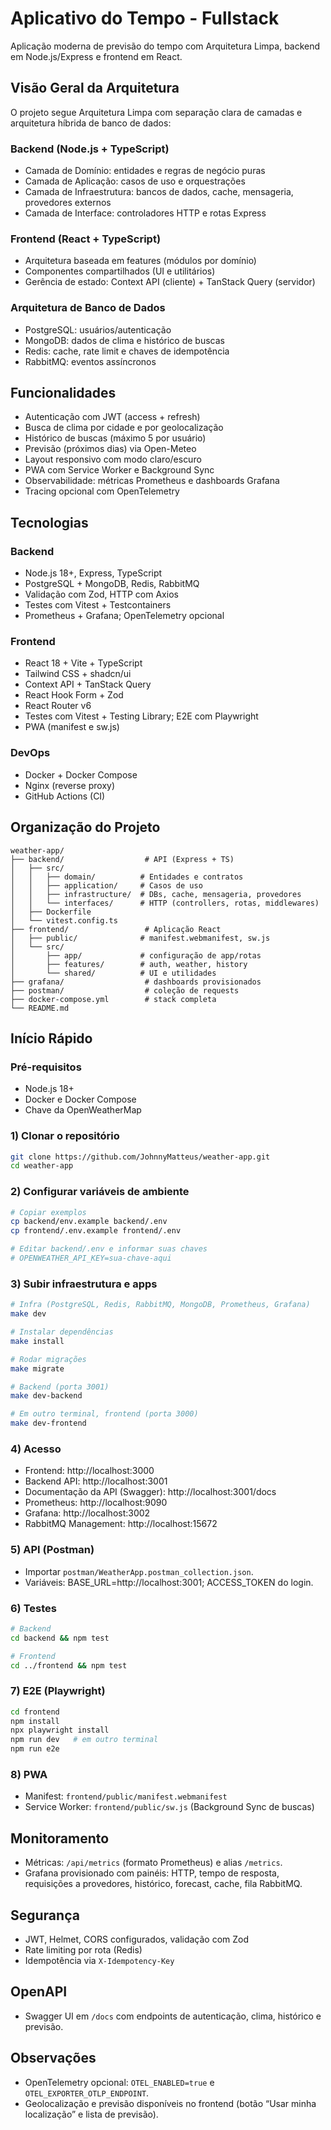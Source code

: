 # Aplicativo do Tempo - Fullstack

Aplicação moderna de previsão do tempo com Arquitetura Limpa, backend em Node.js/Express e frontend em React.

## Visão Geral da Arquitetura

O projeto segue Arquitetura Limpa com separação clara de camadas e arquitetura híbrida de banco de dados:

### Backend (Node.js + TypeScript)
- Camada de Domínio: entidades e regras de negócio puras
- Camada de Aplicação: casos de uso e orquestrações
- Camada de Infraestrutura: bancos de dados, cache, mensageria, provedores externos
- Camada de Interface: controladores HTTP e rotas Express

### Frontend (React + TypeScript)
- Arquitetura baseada em features (módulos por domínio)
- Componentes compartilhados (UI e utilitários)
- Gerência de estado: Context API (cliente) + TanStack Query (servidor)

### Arquitetura de Banco de Dados
- PostgreSQL: usuários/autenticação
- MongoDB: dados de clima e histórico de buscas
- Redis: cache, rate limit e chaves de idempotência
- RabbitMQ: eventos assíncronos

## Funcionalidades

- Autenticação com JWT (access + refresh)
- Busca de clima por cidade e por geolocalização
- Histórico de buscas (máximo 5 por usuário)
- Previsão (próximos dias) via Open-Meteo
- Layout responsivo com modo claro/escuro
- PWA com Service Worker e Background Sync
- Observabilidade: métricas Prometheus e dashboards Grafana
- Tracing opcional com OpenTelemetry

## Tecnologias

### Backend
- Node.js 18+, Express, TypeScript
- PostgreSQL + MongoDB, Redis, RabbitMQ
- Validação com Zod, HTTP com Axios
- Testes com Vitest + Testcontainers
- Prometheus + Grafana; OpenTelemetry opcional

### Frontend
- React 18 + Vite + TypeScript
- Tailwind CSS + shadcn/ui
- Context API + TanStack Query
- React Hook Form + Zod
- React Router v6
- Testes com Vitest + Testing Library; E2E com Playwright
- PWA (manifest e sw.js)

### DevOps
- Docker + Docker Compose
- Nginx (reverse proxy)
- GitHub Actions (CI)

## Organização do Projeto

```
weather-app/
├── backend/                  # API (Express + TS)
│   ├── src/
│   │   ├── domain/          # Entidades e contratos
│   │   ├── application/     # Casos de uso
│   │   ├── infrastructure/  # DBs, cache, mensageria, provedores
│   │   └── interfaces/      # HTTP (controllers, rotas, middlewares)
│   ├── Dockerfile
│   └── vitest.config.ts
├── frontend/                 # Aplicação React
│   ├── public/              # manifest.webmanifest, sw.js
│   └── src/
│       ├── app/             # configuração de app/rotas
│       ├── features/        # auth, weather, history
│       └── shared/          # UI e utilidades
├── grafana/                  # dashboards provisionados
├── postman/                  # coleção de requests
├── docker-compose.yml        # stack completa
└── README.md
```

## Início Rápido

### Pré-requisitos
- Node.js 18+
- Docker e Docker Compose
- Chave da OpenWeatherMap

### 1) Clonar o repositório
```bash
git clone https://github.com/JohnnyMatteus/weather-app.git
cd weather-app
```

### 2) Configurar variáveis de ambiente
```bash
# Copiar exemplos
cp backend/env.example backend/.env
cp frontend/.env.example frontend/.env

# Editar backend/.env e informar suas chaves
# OPENWEATHER_API_KEY=sua-chave-aqui
```

### 3) Subir infraestrutura e apps
```bash
# Infra (PostgreSQL, Redis, RabbitMQ, MongoDB, Prometheus, Grafana)
make dev

# Instalar dependências
make install

# Rodar migrações
make migrate

# Backend (porta 3001)
make dev-backend

# Em outro terminal, frontend (porta 3000)
make dev-frontend
```

### 4) Acesso
- Frontend: http://localhost:3000
- Backend API: http://localhost:3001
- Documentação da API (Swagger): http://localhost:3001/docs
- Prometheus: http://localhost:9090
- Grafana: http://localhost:3002
- RabbitMQ Management: http://localhost:15672

### 5) API (Postman)
- Importar `postman/WeatherApp.postman_collection.json`.
- Variáveis: BASE_URL=http://localhost:3001; ACCESS_TOKEN do login.

### 6) Testes
```bash
# Backend
cd backend && npm test

# Frontend
cd ../frontend && npm test
```

### 7) E2E (Playwright)
```bash
cd frontend
npm install
npx playwright install
npm run dev   # em outro terminal
npm run e2e
```

### 8) PWA
- Manifest: `frontend/public/manifest.webmanifest`
- Service Worker: `frontend/public/sw.js` (Background Sync de buscas)

## Monitoramento
- Métricas: `/api/metrics` (formato Prometheus) e alias `/metrics`.
- Grafana provisionado com painéis: HTTP, tempo de resposta, requisições a provedores, histórico, forecast, cache, fila RabbitMQ.

## Segurança
- JWT, Helmet, CORS configurados, validação com Zod
- Rate limiting por rota (Redis)
- Idempotência via `X-Idempotency-Key`

## OpenAPI
- Swagger UI em `/docs` com endpoints de autenticação, clima, histórico e previsão.

## Observações
- OpenTelemetry opcional: `OTEL_ENABLED=true` e `OTEL_EXPORTER_OTLP_ENDPOINT`.
- Geolocalização e previsão disponíveis no frontend (botão “Usar minha localização” e lista de previsão).

